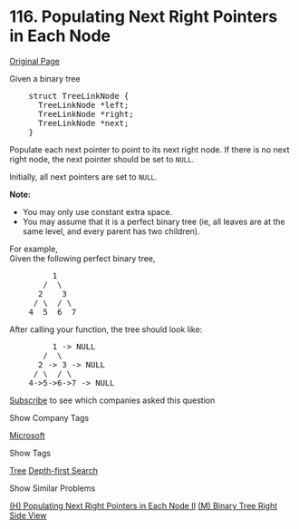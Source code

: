 # 116. Populating Next Right Pointers in Each Node

[Original Page](https://leetcode.com/problems/populating-next-right-pointers-in-each-node/)

Given a binary tree

<pre>    struct TreeLinkNode {
      TreeLinkNode *left;
      TreeLinkNode *right;
      TreeLinkNode *next;
    }
</pre>

Populate each next pointer to point to its next right node. If there is no next right node, the next pointer should be set to `NULL`.

Initially, all next pointers are set to `NULL`.

**Note:**

*   You may only use constant extra space.
*   You may assume that it is a perfect binary tree (ie, all leaves are at the same level, and every parent has two children).

For example,  
Given the following perfect binary tree,  

<pre>         1
       /  \
      2    3
     / \  / \
    4  5  6  7
</pre>

After calling your function, the tree should look like:  

<pre>         1 -> NULL
       /  \
      2 -> 3 -> NULL
     / \  / \
    4->5->6->7 -> NULL
</pre>

<div>

[Subscribe](/subscribe/) to see which companies asked this question

</div>

<div>

<div id="company_tags" class="btn btn-xs btn-warning">Show Company Tags</div>

<span class="hidebutton">[Microsoft](/company/microsoft/)</span></div>

<div>

<div id="tags" class="btn btn-xs btn-warning">Show Tags</div>

<span class="hidebutton">[Tree](/tag/tree/) [Depth-first Search](/tag/depth-first-search/)</span></div>

<div>

<div id="similar" class="btn btn-xs btn-warning">Show Similar Problems</div>

<span class="hidebutton">[(H) Populating Next Right Pointers in Each Node II](/problems/populating-next-right-pointers-in-each-node-ii/) [(M) Binary Tree Right Side View](/problems/binary-tree-right-side-view/)</span></div>